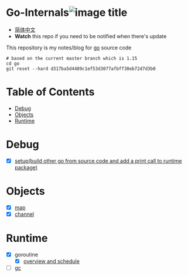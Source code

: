 # Go-Internals![image title](http://www.zpoint.xyz:8080/count/tag.svg?url=github%2Fgo-Internals)
* [简体中文](https://github.com/zpoint/Go-Internals/blob/1.15/README_CN.md)
* **Watch** this repo if you need to be notified when there's update

This repository is my notes/blog for [go](https://github.com/golang/go) source code

```shell script
# based on the current master branch which is 1.15
cd go
git reset --hard d317ba5d4489c1ef53d3077afbff30eb72d7d3b0
```

# Table of Contents

* [Debug](#Debug)
* [Objects](#Objects)
* [Runtime](#Runtime)

# Debug

- [x] [setup(build other go from source  code and add a print call to runtime package)](https://github.com/zpoint/Go-Internals/blob/1.14/debug/setup/setup.md)

# Objects

- [x] [map](https://github.com/zpoint/Go-Internals/blob/1.15/objects/map/map.md)
- [x] [channel](https://github.com/zpoint/Go-Internals/blob/1.15/objects/chan/chan.md)

# Runtime

- [x] goroutine
	- [x] [overview and schedule](https://github.com/zpoint/Go-Internals/blob/1.15/runtime/goroutine/goroutine.md)
- [ ] [gc](https://github.com/zpoint/Go-Internals/blob/1.15/runtime/gc/gc.md)